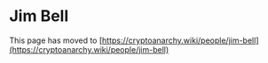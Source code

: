 
# Jim Bell

This page has moved to [https://cryptoanarchy.wiki/people/jim-bell](https://cryptoanarchy.wiki/people/jim-bell)

